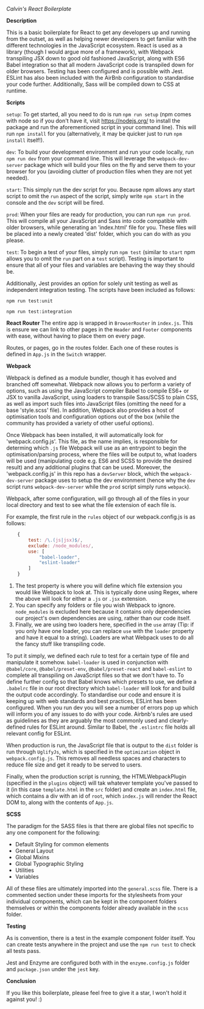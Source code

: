 *Calvin's React Boilerplate*

**Description**

This is a basic boilerplate for React to get any developers up and running from the outset, as well as helping newer developers to get familiar with the different technologies in the JavaScript ecosystem. React is used as a library (though I would argue more of a framework), with Webpack transpiling JSX down to good old fashioned JavaScript, along with ES6 Babel integration so that all modern JavaScript code is transpiled down for older browsers. Testing has been configured and is possible with Jest. ESLint has also been included with the AirBnb configuration to standardise your code further. Additionally, Sass will be compiled down to CSS at runtime.

**Scripts**

`setup`: To get started, all you need to do is run `npm run setup` (npm comes with node so if you don't have it, visit https://nodejs.org/ to install the package and run the aforementioned script in your command line). This will run `npm install` for you (alternatively, it may be quicker just to run `npm install` itself!).

`dev`: To build your development environment and run your code locally, run `npm run dev` from your command line. This will leverage the `webpack-dev-server` package which will build your files on the fly and serve them to your browser for you (avoiding clutter of production files when they are not yet needed).

`start`: This simply run the dev script for you. Because npm allows any start script to omit the `run` aspect of the script, simply write `npm start` in the console and the `dev` script will be fired.

`prod`: When your files are ready for production, you can run `npm run prod`. This will compile all your JavaScript and Sass into code compatible with older browsers, while generating an 'index.html' file for you. These files will be placed into a newly created 'dist' folder, which you can do with as you please.

`test`: To begin a test of your files, simply run `npm test` (similar to `start` npm allows you to omit the `run` part on a `test` script). Testing is important to ensure that all of your files and variables are behaving the way they should be.

Additionally, Jest provides an option for solely unit testing as well as independent integration testing. The scripts have been included as follows:

`npm run test:unit`

`npm run test:integration`

**React Router**
The entire app is wrapped in `BrowserRouter` in `index.js`. This is ensure we can link to other pages in the `Header` and `Footer` components with ease, without having to place them on every page.

Routes, or pages, go in the routes folder. Each one of these routes is defined in `App.js` in the `Switch` wrapper.

**Webpack**

Webpack is defined as a module bundler, though it has evolved and branched off somewhat. Webpack now allows you to perform a variety of options, such as using the JavaScript compiler Babel to compile ES6+ or JSX to vanilla JavaScript, using loaders to transpile Sass/SCSS to plain CSS, as well as import such files into JavaScript files (omitting the need for a base 'style.scss' file). In addition, Webpack also provides a host of optimisation tools and configuration options out of the box (while the community has provided a variety of other useful options).

Once Webpack has been installed, it will automatically look for 'webpack.config.js'. This file, as the name implies, is responsible for determing which `.js` file Webpack will use as an entrypoint to begin the optimisation/parsing process, where the files will be output to, what loaders will be used (manipulating code e.g. ES6 and SCSS to provide the desired result) and any additional plugins that can be used. Moreover, the 'webpack.config.js' in this repo has a `devServer` block, which the `webpack-dev-server` package uses to setup the dev environment (hence why the `dev` script runs `webpack-dev-server` while the `prod` script simply runs `webpack`).

Webpack, after some configuration, will go through all of the files in your local directory and test to see what the file extension of each file is.

For example, the first rule in the `rules` object of our webpack.config.js is as follows:

```js
    {
        test: /\.(js|jsx)$/,
        exclude: /node_modules/,
        use: [
            "babel-loader",
            "eslint-loader"
        ] 
    }
```

1. The test property is where you will define which file extension you would like Webpack to look at. This is typically done using Regex, where the above will look for either a `.js` or `.jsx` extension.
2. You can specify any folders or file you wish Webpack to ignore. `node_modules` is excluded here because it contains only dependencies our project's own dependencies are using, rather than our code itself.
3. Finally, we are using two loaders here, specified in the `use` array (Tip: if you only have one loader, you can replace `use` with the `loader` property and have it equal to a string). Loaders are what Webpack uses to do all the fancy stuff like transpiling code.

To put it simply, we defined each rule to test for a certain type of file and manipulate it somehow. `babel-loader` is used in conjunction with `@babel/core`, `@babel/preset-env`, `@babel/preset-react` and `babel-eslint` to complete all transpiling on JavaScript files so that we don't have to. To define further config so that Babel knows which presets to use, we define a `.babelrc` file in our root directory which `babel-loader` will look for and build the output code accordingly. To standardise our code and ensure it is keeping up with web standards and best practices, ESLint has been configured. When you run dev you will see a number of errors pop up which will inform you of any issues to do with your code. Airbnb's rules are used as guidelines as they are arguably the most commonly used and clearly-defined rules for ESLint around. Similar to Babel, the `.eslintrc` file holds all relevant config for ESLint.

When production is run, the JavaScript file that is output to the `dist` folder is run through `UglifyJs`, which is specified in the `optimization` object in `webpack.config.js`. This removes all needless spaces and characters to reduce file size and get it ready to be served to users.

Finally, when the production script is running, the HTMLWebpackPlugin (specified in the `plugins` object) will tak whatever template you've passed to it (in this case `template.html` in the `src` folder) and create an `index.html` file, which contains a div with an id of `root`, which `index.js` will render the React DOM to, along with the contents of `App.js`.

**SCSS**

The paradigm for the SASS files is that there are global files not specific to any one component for the following:

- Default Styling for common elements
- General Layout
- Global Mixins
- Global Typographic Styling
- Utilities
- Variables

All of these files are ultimately imported into the `general.scss` file. There is a commented section under these imports for the stylesheets from your individual components, which can be kept in the component folders themselves or within the components folder already available in the `scss` folder.

**Testing**

As is convention, there is a test in the example component folder itself. You can create tests anywhere in the project and use the `npm run test` to check all tests pass.

Jest and Enzyme are configured both with in the `enzyme.config.js` folder and `package.json` under the `jest` key.

**Conclusion**

If you like this boilerplate, please feel free to give it a star, I won't hold it against you! :)